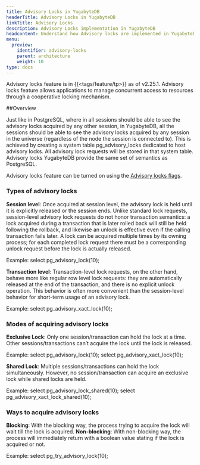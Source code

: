 ```yaml
---
title: Advisory Locks in YugabyteDB
headerTitle: Advisory Locks in YugabyteDB
linkTitle: Advisory Locks
description: Advisory Locks implementation in YugabyteDB
headcontent: Understand how Advisory locks are implemented in YugabyteDB
menu:
  preview:
    identifier: advisory-locks
    parent: architecture
    weight: 10
type: docs
---
```

Advisory locks feature is in {{<tags/feature/tp>}} as of v2.25.1. Advisory locks feature allows applications to manage concurrent access to resources through a cooperative locking mechanism.

##Overview

Just like in PostgreSQL, where in all sessions should be able to see the advisory locks acquired by any other session, in YugabyteDB, all the sessions should be able to see the advisory locks acquired by any session in the universe (regardless of the node the session is connected to). This is achieved by creating a system table pg_advisory_locks dedicated to host advisory locks. All advisory lock requests will be stored in that system table. Advisory locks YugabyteDB provide the same set of semantics as PostgreSQL. 
 
Advisory locks feature can be turned on using the [Advisory locks flags](../../reference/configuration/yb-tserver/#advisory-locks-flags).

### Types of advisory locks

**Session level**: Once acquired at session level, the advisory lock is held until it is explicitly released or the session ends. Unlike standard lock requests, session-level advisory lock requests do not honor transaction semantics: a lock acquired during a transaction that is later rolled back will still be held following the rollback, and likewise an unlock is effective even if the calling transaction fails later. A lock can be acquired multiple times by its owning process; for each completed lock request there must be a corresponding unlock request before the lock is actually released. 

Example: 
select pg_advisory_lock(10);

**Transaction level**:  Transaction-level lock requests, on the other hand, behave more like regular row level lock requests: they are automatically released at the end of the transaction, and there is no explicit unlock operation. This behavior is often more convenient than the session-level behavior for short-term usage of an advisory lock.

Example: 
select pg_advisory_xact_lock(10);

### Modes of acquiring advisory locks

**Exclusive Lock**: Only one session/transaction can hold the lock at a time. Other sessions/transactions can’t acquire the lock until the lock is released.

Example: 
select pg_advisory_lock(10); 
select pg_advisory_xact_lock(10);

**Shared Lock**: Multiple sessions/transactions can hold the lock simultaneously. However, no session/transaction can acquire an exclusive lock while shared locks are held.

Example: 
select pg_advisory_lock_shared(10); 
select pg_advisory_xact_lock_shared(10);

### Ways to acquire advisory locks

**Blocking**: With the blocking way, the process trying to acquire the lock will wait till the lock is acquired.
**Non-blocking**: With non-blocking way, the process will immediately return with a boolean value stating if the lock is acquired or not.

Example: 
select pg_try_advisory_lock(10);

